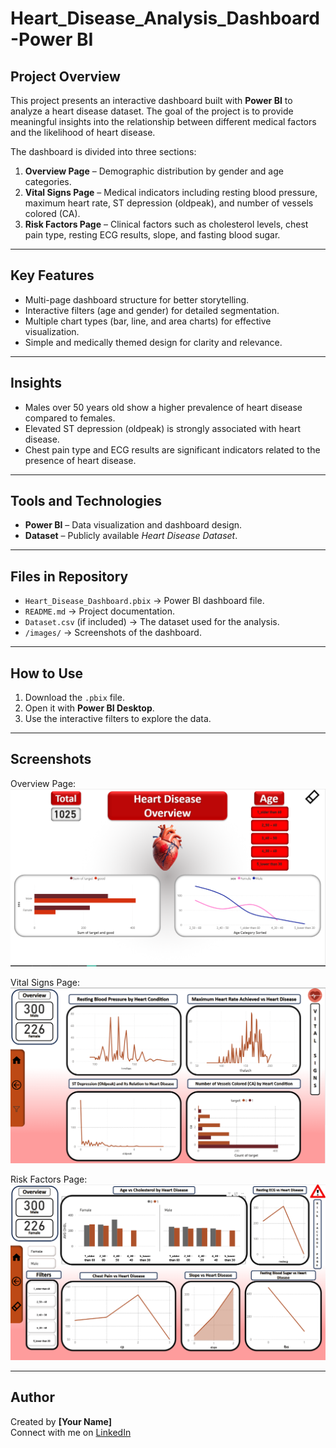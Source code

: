 # Heart_Disease_Analysis_Dashboard-Power BI


## Project Overview
This project presents an interactive dashboard built with **Power BI** to analyze a heart disease dataset. The goal of the project is to provide meaningful insights into the relationship between different medical factors and the likelihood of heart disease.

The dashboard is divided into three sections:
1. **Overview Page** – Demographic distribution by gender and age categories.
2. **Vital Signs Page** – Medical indicators including resting blood pressure, maximum heart rate, ST depression (oldpeak), and number of vessels colored (CA).
3. **Risk Factors Page** – Clinical factors such as cholesterol levels, chest pain type, resting ECG results, slope, and fasting blood sugar.

---

## Key Features
- Multi-page dashboard structure for better storytelling.  
- Interactive filters (age and gender) for detailed segmentation.  
- Multiple chart types (bar, line, and area charts) for effective visualization.  
- Simple and medically themed design for clarity and relevance.  

---

## Insights
- Males over 50 years old show a higher prevalence of heart disease compared to females.  
- Elevated ST depression (oldpeak) is strongly associated with heart disease.  
- Chest pain type and ECG results are significant indicators related to the presence of heart disease.  

---

## Tools and Technologies
- **Power BI** – Data visualization and dashboard design.  
- **Dataset** – Publicly available *Heart Disease Dataset*.  

---

## Files in Repository
- `Heart_Disease_Dashboard.pbix` → Power BI dashboard file.  
- `README.md` → Project documentation.  
- `Dataset.csv` (if included) → The dataset used for the analysis.  
- `/images/` → Screenshots of the dashboard.  

---

## How to Use
1. Download the `.pbix` file.  
2. Open it with **Power BI Desktop**.  
3. Use the interactive filters to explore the data.  

---

## Screenshots
Overview Page:  
![Overview](https://github.com/Afraem-hany/Heart_Disease_Analysis_Dashboard-Power-BI/blob/5d99c95ffd3a435afe5df39d944139934dc3a572/images/overview.png)  

Vital Signs Page:  
![Vital Signs](https://github.com/Afraem-hany/Heart_Disease_Analysis_Dashboard-Power-BI/blob/5d99c95ffd3a435afe5df39d944139934dc3a572/images/vital_signs.png)  

Risk Factors Page:  
![Risk Factors](https://github.com/Afraem-hany/Heart_Disease_Analysis_Dashboard-Power-BI/blob/5d99c95ffd3a435afe5df39d944139934dc3a572/images/risk_factors.png)  

---

## Author
Created by **[Your Name]**  
Connect with me on [LinkedIn](your-linkedin-url)  
